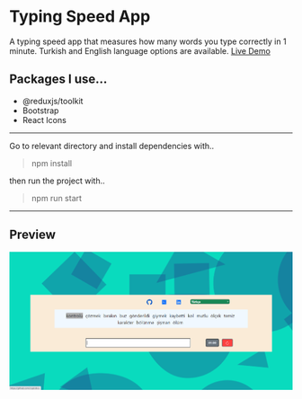 # Typing Speed App

A typing speed app that measures how many words you type correctly in 1 minute. Turkish and English language options are available.
[Live Demo](https://typing-speed-app-cryptobcu.netlify.app)

## Packages I use...

* @reduxjs/toolkit
* Bootstrap
* React Icons

---
Go to relevant directory and install dependencies with..
> npm install

then run the project with..
> npm run start

---
## Preview 
![img](public/img-preview.png)
